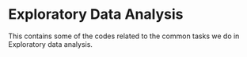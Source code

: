 # Exploratory Data Analysis
This contains some of the codes related to the common tasks we do in Exploratory data analysis.
